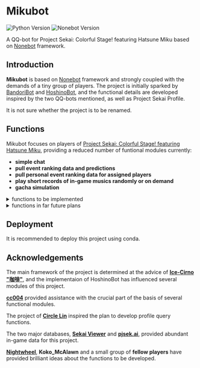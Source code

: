 # Mikubot

![Python Version](https://img.shields.io/badge/python-3.7.9-blue)
![Nonebot Version](https://img.shields.io/badge/nonebot-1.8.2-blue)

A QQ-bot for Project Sekai: Colorful Stage! featuring Hatsune Miku based on [Nonebot](https://github.com/nonebot/nonebot) framework.

## Introduction

**Mikubot** is based on [Nonebot](https://github.com/nonebot/nonebot) framework and strongly coupled with the demands of a tiny group of players. The project is initially sparked by [ BandoriBot](https://github.com/cc004/BandoriBot) and [HoshinoBot](https://github.com/Ice-Cirno/HoshinoBot), and the functional details are developed inspired by the two QQ-bots mentioned, as well as Project Sekai Profile.

It is not sure whether the project is to be renamed.



## Functions

Mikubot focuses on players of [Project Sekai: Colorful Stage! featuring Hatsune Miku](http://pjsekai.sega.jp), providing a reduced number of funtional modules currently:
- **simple chat**
- **pull event ranking data and predictions**
- **pull personal event ranking data for assigned players**
- **play short records of in-game musics randomly or on demand**
- **gacha simulation**

<details>
<summary>functions to be implemented</summary>

- refined query for player profile

</details>

<details>
<summary>functions in far future plans</summary>

- user profile image generation
- refined query for player profile

</details>

## Deployment

It is recommended to deploy this project using conda. 
## Acknowledgements

The main framework of the project is determined at the advice of [**Ice-Cirno "咖啡"**](https://github.com/Ice-Cirno), and the implementaion of HoshinoBot has influenced several modules of this project.

[**cc004**](https://github.com/cc004) provided assistance with the crucial part of the basis of several functional modules.

The project of [**Circle Lin**](https://twitter.com/nilcric) inspired the plan to develop profile query functions.

The two major databases, [**Sekai Viewer**](https://sekai.best) and [**pjsek.ai**](https://pjsek.ai), provided abundant in-game data for this project.

[**Nightwheel**](https://github.com/NachtgeistW), **Koko_McAlawn** and a small group of **fellow players** have provided brilliant ideas about the functions to be developed.
